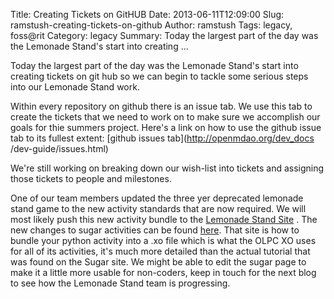 Title: Creating Tickets on GitHUB
Date: 2013-06-11T12:09:00
Slug: ramstush-creating-tickets-on-github
Author: ramstush
Tags: legacy, foss@rit
Category: legacy
Summary: Today the largest part of the day was the Lemonade Stand's start into creating ... 

Today the largest part of the day was the Lemonade Stand's start into creating
tickets on git hub so we can begin to tackle some serious steps into our
Lemonade Stand work.

Within every repository on github there is an issue tab. We use this tab to
create the tickets that we need to work on to make sure we accomplish our
goals for thie summers project. Here's a link on how to use the github issue
tab to its fullest extent: [github issues tab](http://openmdao.org/dev_docs
/dev-guide/issues.html)

We're still working on breaking down our wish-list into tickets and assigning
those tickets to people and milestones.

One of our team members updated the three yer deprecated lemonade stand game
to the new activity standards that are now required. We will most likely push
this new activity bundle to the [Lemonade Stand
Site](http://activities.sugarlabs.org/en-US/sugar/addon/4321) . The new
changes to sugar activities can be found
[here](http://rbrooke.blogspot.com/2010/01/creating-xo-file.html). That site
is how to bundle your python activity into a .xo file which is what the OLPC
XO uses for all of its activities, it's much more detailed than the actual
tutorial that was found on the Sugar site. We might be able to edit the sugar
page to make it a little more usable for non-coders, keep in touch for the
next blog to see how the Lemonade Stand team is progressing.

